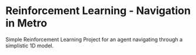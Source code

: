 # Reinforcement Learning - Navigation in Metro
Simple Reinforcement Learning Project for an agent navigating through a simplistic 1D model.
